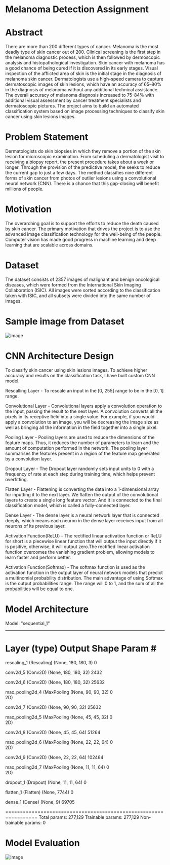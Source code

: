 # Melanoma Detection Assignment
# Abstract
There are more than 200 different types of cancer. Melanoma is the most deadly type of skin cancer out of 200. Clinical screening is the first step in the melanoma diagnostic process, which is then followed by dermoscopic analysis and histopathological investigation. Skin cancer with melanoma has a good chance of being cured if it is discovered in its early stages. Visual inspection of the afflicted area of skin is the initial stage in the diagnosis of melanoma skin cancer. Dermatologists use a high-speed camera to capture dermatoscopic images of skin lesions, which have an accuracy of 65–80% in the diagnosis of melanoma without any additional technical assistance. The overall accuracy of melanoma diagnosis increased to 75-84% with additional visual assessment by cancer treatment specialists and dermatoscopic pictures. The project aims to build an automated classification system based on image processing techniques to classify skin cancer using skin lesions images.
# Problem Statement
Dermatologists do skin biopsies in which they remove a portion of the skin lesion for microscopic examination. From scheduling a dermatologist visit to receiving a biopsy report, the present procedure takes about a week or longer. Through the provision of the predictive model, the seeks to reduce the current gap to just a few days. The method classifies nine different forms of skin cancer from photos of outlier lesions using a convolutional neural network (CNN). There is a chance that this gap-closing will benefit millions of people.
# Motivation
The overarching goal is to support the efforts to reduce the death caused by skin cancer. The primary motivation that drives the project is to use the advanced image classification technology for the well-being of the people. Computer vision has made good progress in machine learning and deep learning that are scalable across domains.
# Dataset
The dataset consists of 2357 images of malignant and benign oncological diseases, which were formed from the International Skin Imaging Collaboration (ISIC). All images were sorted according to the classification taken with ISIC, and all subsets were divided into the same number of images.
# Sample image from Dataset
![image](https://user-images.githubusercontent.com/105155612/230971239-0e8a2acc-3fd8-4d41-881f-9f0230e2f651.png)
# CNN Architecture Design
To classify skin cancer using skin lesions images. To achieve higher accuracy and results on the classification task, I have built custom CNN model.

Rescalling Layer - To rescale an input in the [0, 255] range to be in the [0, 1] range.

Convolutional Layer - Convolutional layers apply a convolution operation to the input, passing the result to the next layer. A convolution converts all the pixels in its receptive field into a single value. For example, if you would apply a convolution to an image, you will be decreasing the image size as well as bringing all the information in the field together into a single pixel.

Pooling Layer - Pooling layers are used to reduce the dimensions of the feature maps. Thus, it reduces the number of parameters to learn and the amount of computation performed in the network. The pooling layer summarises the features present in a region of the feature map generated by a convolution layer.

Dropout Layer - The Dropout layer randomly sets input units to 0 with a frequency of rate at each step during training time, which helps prevent overfitting.

Flatten Layer - Flattening is converting the data into a 1-dimensional array for inputting it to the next layer. We flatten the output of the convolutional layers to create a single long feature vector. And it is connected to the final classification model, which is called a fully-connected layer.

Dense Layer - The dense layer is a neural network layer that is connected deeply, which means each neuron in the dense layer receives input from all neurons of its previous layer.

Activation Function(ReLU) - The rectified linear activation function or ReLU for short is a piecewise linear function that will output the input directly if it is positive, otherwise, it will output zero.The rectified linear activation function overcomes the vanishing gradient problem, allowing models to learn faster and perform better.

Activation Function(Softmax) - The softmax function is used as the activation function in the output layer of neural network models that predict a multinomial probability distribution. The main advantage of using Softmax is the output probabilities range. The range will 0 to 1, and the sum of all the probabilities will be equal to one.

# Model Architecture
Model: "sequential_1"
_________________________________________________________________
 Layer (type)                Output Shape              Param #   
=================================================================
 rescaling_1 (Rescaling)     (None, 180, 180, 3)       0         
                                                                 
 conv2d_5 (Conv2D)           (None, 180, 180, 32)      2432      
                                                                 
 conv2d_6 (Conv2D)           (None, 180, 180, 32)      25632     
                                                                 
 max_pooling2d_4 (MaxPooling  (None, 90, 90, 32)       0         
 2D)                                                             
                                                                 
 conv2d_7 (Conv2D)           (None, 90, 90, 32)        25632     
                                                                 
 max_pooling2d_5 (MaxPooling  (None, 45, 45, 32)       0         
 2D)                                                             
                                                                 
 conv2d_8 (Conv2D)           (None, 45, 45, 64)        51264     
                                                                 
 max_pooling2d_6 (MaxPooling  (None, 22, 22, 64)       0         
 2D)                                                             
                                                                 
 conv2d_9 (Conv2D)           (None, 22, 22, 64)        102464    
                                                                 
 max_pooling2d_7 (MaxPooling  (None, 11, 11, 64)       0         
 2D)                                                             
                                                                 
 dropout_1 (Dropout)         (None, 11, 11, 64)        0         
                                                                 
 flatten_1 (Flatten)         (None, 7744)              0         
                                                                 
 dense_1 (Dense)             (None, 9)                 69705     
                                                                 
=================================================================
Total params: 277,129
Trainable params: 277,129
Non-trainable params: 0
# Model Evaluation
![image](https://user-images.githubusercontent.com/105155612/230976442-f5f1c519-6f4c-4c88-8acb-82980ce9ee60.png)
